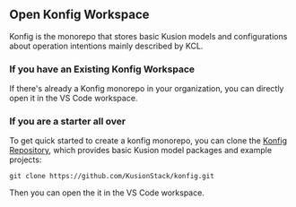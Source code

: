 ## Open Konfig Workspace

Konfig is the monorepo that stores basic Kusion models and configurations about operation intentions mainly described by KCL.


### If you have an Existing Konfig Workspace

If there's already a Konfig monorepo in your organization, you can directly open it in the VS Code workspace.

### If you are a starter all over

To get quick started to create a konfig monorepo, you can clone the [Konfig Repository](https://github.com/KusionStack/konfig.git), which provides basic Kusion model packages and example projects:

```
git clone https://github.com/KusionStack/konfig.git
```

Then you can open the it in the VS Code workspace.